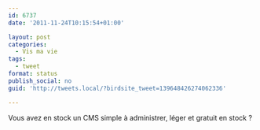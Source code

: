 ```yaml
---
id: 6737
date: '2011-11-24T10:15:54+01:00'

layout: post
categories:
  - Vis ma vie
tags:
  - tweet
format: status
publish_social: no
guid: 'http://tweets.local/?birdsite_tweet=139648426274062336'

---
```


Vous avez en stock un CMS simple à administrer, léger et gratuit en stock ?